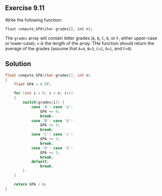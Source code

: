 ## Exercise 9.11

Write the following function:

`float compute_GPA(char grades[], int n);`  

The `grades` array will contain letter grades (`A`, `B`, `C`, `D`, or `F`, either upper-case or lower-case); `n` is the length of the array. THe function should return the average of the grades (assume that `A=4`, `B=3`, `C=2`, `D=1`, and `F=0`).

## Solution

```c
float compute_GPA(char grades[], int n)
{
    float GPA = 0.0f;

    for (int i = 0; i < n; i++)
    {
        switch(grades[i]) {
            case 'A': case 'a':
                GPA += 4;
                break;
            case 'B': case 'b':
                GPA += 3;
                break;
            case 'C': case 'c':
                GPA += 2;
                break;
            case 'D': case 'd':
                GPA += 1;
                break;
            default:
                break;
        }
    }

    return GPA / n;
}
```
